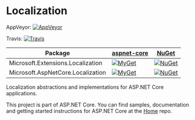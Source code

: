 Localization
==========
AppVeyor: [![AppVeyor](https://ci.appveyor.com/api/projects/status/omn0l2l3mfhfjjpp?svg=true)](https://ci.appveyor.com/project/aspnetci/Localization/branch/dev)

Travis:   [![Travis](https://travis-ci.org/aspnet/Localization.svg?branch=dev)](https://travis-ci.org/aspnet/Localization)

| Package | [aspnet-core](https://dotnet.myget.org/gallery/aspnetcore-dev) | [NuGet](https://nuget.org) |
| ------- | ----------------------- | ----------------- |
| Microsoft.Extensions.Localization | [![MyGet](https://img.shields.io/dotnet.myget/aspnetcore-dev/vpre/Microsoft.Extensions.Localization.svg)](https://dotnet.myget.org/feed/aspnetcore-dev/package/nuget/Microsoft.Extensions.Localization) | [![NuGet](https://img.shields.io/nuget/v/Microsoft.Extensions.Localization.svg)](https://nuget.org/packages/Microsoft.Extensions.Localization) |
| Microsoft.AspNetCore.Localization | [![MyGet](https://img.shields.io/dotnet.myget/aspnetcore-dev/vpre/Microsoft.AspNetCore.Localization.svg)](https://dotnet.myget.org/feed/aspnetcore-dev/package/nuget/Microsoft.AspNetCore.Localization) | [![NuGet](https://img.shields.io/nuget/v/Microsoft.AspNetCore.Localization.svg)](https://nuget.org/packages/Microsoft.AspNetCore.Localization) |


Localization abstractions and implementations for ASP.NET Core applications.

This project is part of ASP.NET Core. You can find samples, documentation and getting started instructions for ASP.NET Core at the [Home](https://github.com/aspnet/home) repo.
